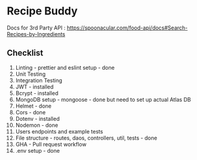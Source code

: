 # Recipe Buddy

Docs for 3rd Party API : https://spoonacular.com/food-api/docs#Search-Recipes-by-Ingredients

## Checklist

1. Linting - prettier and eslint setup - done
2. Unit Testing
3. Integration Testing
4. JWT - installed
5. Bcrypt - installed
6. MongoDB setup - mongoose - done but need to set up actual Atlas DB
7. Helmet - done
8. Cors - done
9. Dotenv - installed
10. Nodemon - done
11. Users endpoints and example tests
12. File structure - routes, daos, controllers, util, tests - done
13. GHA - Pull request workflow
14. .env setup - done
